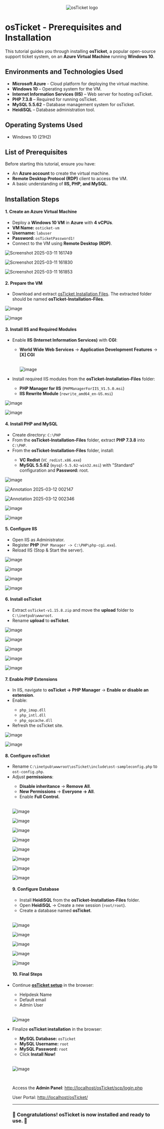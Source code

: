 <p align="center">
<img src="https://i.imgur.com/Clzj7Xs.png" alt="osTicket logo"/>
</p>

<h1>osTicket - Prerequisites and Installation</h1>
<p>This tutorial guides you through installing <strong>osTicket</strong>, a popular open-source support ticket system, on an <strong>Azure Virtual Machine</strong> running <strong>Windows 10</strong>.</p>

<h2>Environments and Technologies Used</h2>

- <strong>Microsoft Azure</strong> - Cloud platform for deploying the virtual machine.
- <strong>Windows 10</strong> – Operating system for the VM.
- <strong>Internet Information Services (IIS)</strong> – Web server for hosting osTicket.
- <strong>PHP 7.3.8</strong> – Required for running osTicket.
- <strong>MySQL 5.5.62</strong> – Database management system for osTicket.
- <strong>HeidiSQL</strong> – Database administration tool.

<h2>Operating Systems Used </h2>

- Windows 10</b> (21H2)

<h2>List of Prerequisites</h2>

<p>Before starting this tutorial, ensure you have:</p>

- An <strong>Azure account</strong> to create the virtual machine.
- <strong>Remote Desktop Protocol (RDP)</strong> client to access the VM.
- A basic understanding of <strong>IIS, PHP, and MySQL</strong>.

<h2>Installation Steps</h2>

<h4>1. Create an Azure Virtual Machine</h4>
<ul>
    <li>Deploy a <strong>Windows 10 VM</strong> in <strong>Azure</strong> with <strong>4 vCPUs</strong>.</li>
    <li><strong>VM Name:</strong> <code>osticket-vm</code></li>
    <li><strong>Username:</strong> <code>labuser</code></li>
    <li><strong>Password:</strong> <code>osTicketPassword1!</code></li>
    <li>Connect to the VM using <strong>Remote Desktop (RDP)</strong>.</li>
</ul>

![Screenshot 2025-03-11 161749](https://github.com/user-attachments/assets/6a7ded3f-1730-45a4-8a7e-6abd1ef38f47)

![Screenshot 2025-03-11 161830](https://github.com/user-attachments/assets/8f37aad8-bc0d-44e9-a828-526188b3aa64)

![Screenshot 2025-03-11 161853](https://github.com/user-attachments/assets/5b95bcb6-cd49-47c0-bb3e-a335f153d501)

<h4>2. Prepare the VM</h4>
<ul>
    <li>Download and extract <a href="https://drive.google.com/uc?export=download&id=1b3RBkXTLNGXbibeMuAynkfzdBC1NnqaD" target="_blank">osTicket Installation Files</a>. The extracted folder should be named <strong>osTicket-Installation-Files</strong>.</li>
</ul>

![image](https://github.com/user-attachments/assets/a80a6a89-80b5-4309-80b9-3a15c9154224)

![image](https://github.com/user-attachments/assets/8689fda8-0c0c-4d18-81be-9f86be28490a)

<h4>3. Install IIS and Required Modules</h4>
<ul>
    <li>Enable <strong>IIS (Internet Information Services)</strong> with <strong>CGI</strong>:</li>
    <ul>
        <li><strong>World Wide Web Services</strong> → <strong>Application Development Features</strong> → <strong>[X] CGI</strong></li>
<br />
        
![image](https://github.com/user-attachments/assets/b926d937-2485-4c16-b00e-7663ec3b55f9)   
    </ul> 
    <li>Install required IIS modules from the <strong>osTicket-Installation-Files</strong> folder:</li>
    <ul>
        <li><strong>PHP Manager for IIS</strong> (<code>PHPManagerForIIS_V1.5.0.msi</code>)</li>
        <li><strong>IIS Rewrite Module</strong> (<code>rewrite_amd64_en-US.msi</code>)</li>
    </ul>
</ul>

![image](https://github.com/user-attachments/assets/78ff2b0a-1188-42a7-a13e-8caeab9fde96)

![image](https://github.com/user-attachments/assets/d732f709-f6d1-4813-b5c4-9c8b4668a628)

<h4>4. Install PHP and MySQL</h4>
<ul>
    <li>Create directory: <code>C:\PHP</code></li>
    <li>From the <strong>osTicket-Installation-Files</strong> folder, extract <strong>PHP 7.3.8</strong> into <code>C:\PHP</code>.</li>
    <li>From the <strong>osTicket-Installation-Files</strong> folder, install:</li>
    <ul>
        <li><strong>VC Redist</strong> (<code>VC_redist.x86.exe</code>)</li>
        <li><strong>MySQL 5.5.62</strong> (<code>mysql-5.5.62-win32.msi</code>) with "Standard" configuration and <strong>Password:</strong> root.</li>
    </ul>
</ul>

![image](https://github.com/user-attachments/assets/b27f7dce-2c9f-4e65-8a27-270d8001b96f)

![Annotation 2025-03-12 002147](https://github.com/user-attachments/assets/035b3d74-a263-467b-8218-ad5d6ccd6042)

![Annotation 2025-03-12 002346](https://github.com/user-attachments/assets/136c7147-0cea-4607-bec8-0d5da3dbcf31)

![image](https://github.com/user-attachments/assets/ae630e8a-e04c-4464-b897-e59d4db4288f)

![image](https://github.com/user-attachments/assets/f952c719-4ca1-4987-af28-b3d2be6098ab)

<h4>5. Configure IIS</h4>
<ul>
    <li>Open IIS as Administrator.</li>
    <li>Register <strong>PHP</strong> (<code>PHP Manager -> C:\PHP\php-cgi.exe</code>).</li>
    <li>Reload IIS (Stop & Start the server).</li>
</ul>

![image](https://github.com/user-attachments/assets/ea909478-a2de-4f3a-9691-f6db4a47da33)

![image](https://github.com/user-attachments/assets/1db5fa2e-705b-4fbd-9875-8245496c4174)

![image](https://github.com/user-attachments/assets/4c96f4ef-7468-4c50-ad40-3a805e54b56c)

![image](https://github.com/user-attachments/assets/6d12df4f-27c1-43a7-b7c5-3dc9263a1018)


<h4>6. Install osTicket</h4>
<ul>
    <li>Extract <code>osTicket-v1.15.8.zip</code> and move the <strong>upload</strong> folder to <code>C:\inetpub\wwwroot</code>.</li>
    <li>Rename <strong>upload</strong> to <strong>osTicket</strong>.</li>
</ul>

![image](https://github.com/user-attachments/assets/0847e51e-ed3c-48fe-aa07-16982bee782f)

![image](https://github.com/user-attachments/assets/77bed335-8217-4ebf-8b46-9652f3883feb)

![image](https://github.com/user-attachments/assets/602a2b63-e8f0-4af1-8ea5-031ddf1744ab)

![image](https://github.com/user-attachments/assets/6a23c269-b7bf-4205-a3d7-f29631b69b08)

![image](https://github.com/user-attachments/assets/a7ffd109-478b-478b-a2c8-1860e35b9f2d)

<h4>7. Enable PHP Extensions</h4>
<ul>
    <li>In IIS, navigate to <strong>osTicket → PHP Manager</strong> → <strong>Enable or disable an extension</strong>.</li>
    <li>Enable:</li>
    <ul>
        <li><code>php_imap.dll</code></li>
        <li><code>php_intl.dll</code></li>
        <li><code>php_opcache.dll</code></li>
    </ul>
    <li>Refresh the osTicket site.</li>
</ul>

![image](https://github.com/user-attachments/assets/33aba18d-4a2e-4d3e-a55f-a2162a2a9479)

![image](https://github.com/user-attachments/assets/761c8ff3-2304-46ac-a819-0776f333437e)

<h4>8. Configure osTicket</h4>
<ul>
    <li>Rename <code>C:\inetpub\wwwroot\osTicket\include\ost-sampleconfig.php</code> to <code>ost-config.php</code>.</li>
    <li>Adjust <strong>permissions</strong>:</li>
    <ul>
        <li><strong>Disable inheritance</strong> → <strong>Remove All</strong>.</li>
        <li><strong>New Permissions</strong> → <strong>Everyone → All</strong>.</li>
        <li>Enable <strong>Full Control.</strong></li>
    </ul>
<br />
    
![image](https://github.com/user-attachments/assets/f7717dc8-7f29-4aaa-b019-9885be0c5a58)

![image](https://github.com/user-attachments/assets/0a4a4755-b1f8-430d-9fcc-29c35695ba9e)

![image](https://github.com/user-attachments/assets/ec61adb5-6c62-42ba-962e-ce93b839d13c)

![image](https://github.com/user-attachments/assets/b85cb4aa-d038-42bd-ab84-ab2a1913556f)

![image](https://github.com/user-attachments/assets/0e7da184-d9d9-453f-b9fd-a34b4df81b64)

![image](https://github.com/user-attachments/assets/250628c3-4df4-416f-8c23-412f970adb7b)

![image](https://github.com/user-attachments/assets/2f240fd8-038b-469e-a996-36556fa30fd0)

![image](https://github.com/user-attachments/assets/3e862079-87e1-4d9c-906e-68aa64c89e91)

<h4>9. Configure Database</h4>
<ul>
    <li>Install <strong>HeidiSQL</strong> from the <strong>osTicket-Installation-Files</strong> folder.</li>
    <li>Open <strong>HeidiSQL</strong> → Create a new session (<code>root/root</code>).</li>
    <li>Create a database named <strong>osTicket</strong>.</li>
</ul>
<br />

![image](https://github.com/user-attachments/assets/bc5e828a-86b6-4e3a-b2d2-cf855b8eb8f1)

![image](https://github.com/user-attachments/assets/6e59e53e-6ce9-4e24-a934-c6487536018e)

![image](https://github.com/user-attachments/assets/d316e745-4fc3-4dcb-b483-970f64b61f90)

![image](https://github.com/user-attachments/assets/a449ed44-9289-48c5-b863-09c72e5bd321)

![image](https://github.com/user-attachments/assets/ebe5051e-9b92-4acd-b70a-1f3ccf9bc3cf)

<h4>10. Final Steps</h4>
<li>Continue <strong><a href="http://localhost/osTicket/scp/login.php">osTicket setup</a></strong> in the browser:</li>
    <ul>
        <li>Helpdesk Name</li>
        <li>Default email</li>
        <li>Admin User</li>
    </ul>

<br />

![image](https://github.com/user-attachments/assets/bdec70f5-685a-41f0-b08e-444c89723093)

<li>Finalize <strong>osTicket installation</strong> in the browser:</li>
    <ul>
        <li><strong>MySQL Database:</strong> <code>osTicket</code></li>
        <li><strong>MySQL Username:</strong> <code>root</code></li>
        <li><strong>MySQL Password:</strong> <code>root</code></li>
        <li>Click <strong>Install Now!</strong></li>
    </ul>


<br />

![image](https://github.com/user-attachments/assets/ddfda481-a6f4-4380-8d27-7b28f02f41e5)

<br />    
<p>Access the <strong>Admin Panel</strong>: <a href="http://localhost/osTicket/scp/login.php">http://localhost/osTicket/scp/login.php</a></p>
<p>User Portal: <a href="http://localhost/osTicket/">http://localhost/osTicket/</a></p>

<hr>

<h3>🎉 Congratulations! osTicket is now installed and ready to use. 🎉</h3>
